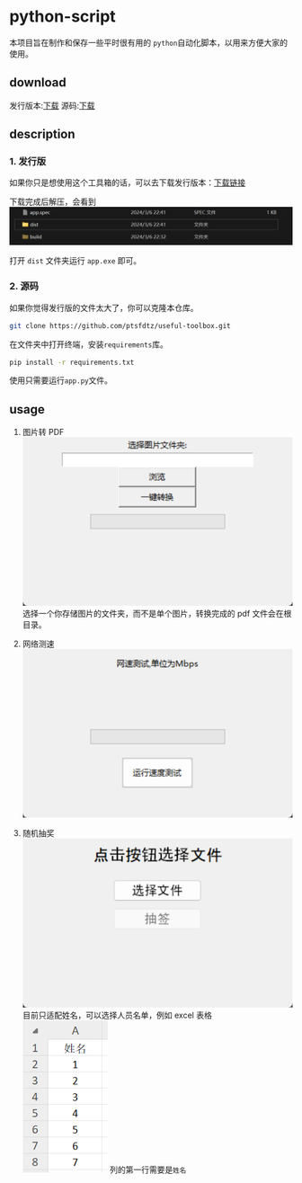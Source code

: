 # python-script

本项目旨在制作和保存一些平时很有用的 `python`自动化脚本，以用来方便大家的使用。

## download

发行版本:[下载](https://github.com/ptsfdtz/useful-toolbox/releases/download/0.0.4/Toolbox-0.0.4-X86_64-pc-windows.zip)
源码:[下载](https://github.com/ptsfdtz/useful-toolbox/archive/refs/tags/0.0.4.zip)

## description

### 1. 发行版

如果你只是想使用这个工具箱的话，可以去下载发行版本：[下载链接](https://github.com/ptsfdtz/useful-toolbox/archive/refs/tags/0.0.4.zip)

下载完成后解压，会看到![1709771126585](image/README/1709771126585.png)

打开 `dist` 文件夹运行 `app.exe` 即可。

### 2. 源码

如果你觉得发行版的文件太大了，你可以克隆本仓库。

```sh
git clone https://github.com/ptsfdtz/useful-toolbox.git
```

在文件夹中打开终端，安装`requirements`库。

```sh
pip install -r requirements.txt
```

使用只需要运行`app.py`文件。

## usage

1. 图片转 PDF
   ![1709771690762](image/README/1709771690762.png)
   选择一个你存储图片的文件夹，而不是单个图片，转换完成的 pdf 文件会在根目录。

2. 网络测速
   ![1709771717467](image/README/1709771717467.png)
3. 随机抽奖
   ![1709772046310](image/README/1709772046310.png)
   目前只适配姓名，可以选择人员名单，例如 excel 表格
   ![1709772269447](image/README/1709772269447.png)
   列的第一行需要是`姓名`
